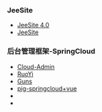 ### JeeSite
- [ JeeSite 4.0](https://gitee.com/thinkgem/jeesite4)
- [ JeeSite](https://gitee.com/thinkgem/jeesite/tree/master)


### 后台管理框架-SpringCloud
- [Cloud-Admin](https://gitee.com/minull/ace-security)
- [RuoYi](https://gitee.com/y_project/RuoYi)
- [Guns](https://gitee.com/stylefeng/guns)
- [pig-springcloud+vue](https://gitee.com/log4j/pig)
- []()
- []()